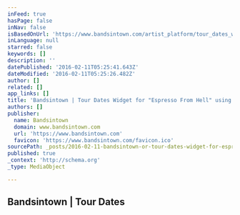 ```yaml
---
inFeed: true
hasPage: false
inNav: false
isBasedOnUrl: 'https://www.bandsintown.com/artist_platform/tour_dates_widget/examples/1?artist=Espresso%20From%20Hell'
inLanguage: null
starred: false
keywords: []
description: ''
datePublished: '2016-02-11T05:25:41.643Z'
dateModified: '2016-02-11T05:25:26.482Z'
author: []
related: []
app_links: []
title: 'Bandsintown | Tour Dates Widget for "Espresso From Hell" using default styles.'
authors: []
publisher:
  name: Bandsintown
  domain: www.bandsintown.com
  url: 'https://www.bandsintown.com'
  favicon: 'https://www.bandsintown.com/favicon.ico'
sourcePath: _posts/2016-02-11-bandsintown-or-tour-dates-widget-for-espresso-from-hell-usi.md
published: true
_context: 'http://schema.org'
_type: MediaObject

---
```

<article style=""><h1>Bandsintown | Tour Dates</h1></article>